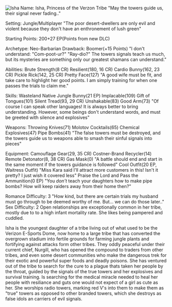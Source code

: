 ![Isha](https://cdn.discordapp.com/attachments/1120757721881391175/1123691394935046194/Druid_1.jpg)
Name: Isha, Princess of the Verzon Tribe
"May the towers guide us, their signal never fading.."

Setting: Jungle/Multiplayer
"The poor desert-dwellers are only evil and violent because they don't have an enthronement of lush green"

Starting Points: 200+27 EP(Points from new DLC)

Archetype: Neo-Barbarian
Drawback: Boomer(+15 Points)
"I don't understand: "Com-poot-ur?"  "Ray-dio?" The towers signals teach us much, but its mysteries are something only our greatest shamans can understand."

Abilities: 
Brute Strength(8 CR)
Resilient(180, 16 CR)
Cardio Bunny(162, 23 CR)
Pickle Rick(142, 25 CR)
Pretty Face(127)
"A good wife must be fit, and take care to highlight her good points.  I am simply training for when one passes the trials to claim me."

Skills:
Wasteland Native
	Jungle Bunny(21 EP)
Implacable(109)
Gift of Tongues(101)
Silent Tread(93, 29 CR)
Unshakable(83)
Good Arm(73)
"Of course I can speak other languages!  It is always better to bring understanding.  However, some beings don't understand words, and must be greeted with silence and explosives"

Weapons:
Throwing Knives(71)
Molotov Cocktails(65)
Chemical Explosives(47)
Pipe Bombs(41)
"The false towers must be destroyed, and the towers guide us to weapons able to smash their sinful signals into pieces"

Equipment:
Camouflage Gear(29, 35 CR)
Costner-Brand Recycler(14)
Remote Detonator(8, 38 CR)
Gas Mask(0)
"A battle should end and start in the same moment if the towers guidance is followed"
Cool Outfit(20 EP, Waitress Outfit)
"Miss Kara said I'll attract more customers in this!  Isn't it pretty?  I just wish it covered less"
Praise the Lord and Pass the Ammunition(0 EP)
"You _don't_ teach your daughters how to make pipe bombs?  How will keep raiders away from their home then?"

Romance Difficulty: 3
"How kind, but there are certain trials my husband must go through to be deemed worthy of me.  But... we can do those later.."
Sex Difficulty: 2
Open relationships are exceptionally common in her tribe, mostly due to to a high infant mortality rate.  She likes being pampered and cuddled.

Isha is the youngest daughter of a tribe living out of what used to be the Verizon E-Sports Dome, now home to a large tribe that has converted the overgrown stadium into fertile grounds for farming jungle plants and fortifying against attacks form other tribes.  They oddly peaceful under their current chief, Nurgill, who has opened the compound to traders from other tribes, and even some desert communities who make the dangerous trek for their exotic and powerful super foods and deadly poisons.
She has ventured out of the tribe to search for the cure to a plague thats taken her people by the throat, guided by the signals of the true towers and her explosives and survival training.  Is searching for the medical miracle needed to heal her people with resiliance and guts one would not expect of a girl as cute as her.
She worships radio towers, marking red V's into them to make them as "true" towers as opposed to other branded towers, which she destroys as false idols an carriers of evil signals.